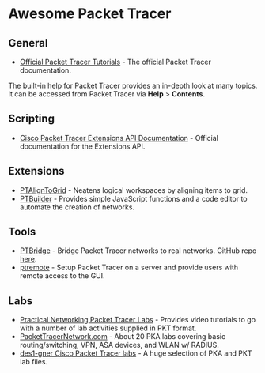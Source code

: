 # Awesome Packet Tracer

## General

- [Official Packet Tracer Tutorials](https://tutorials.ptnetacad.net/) - The official Packet Tracer documentation.

The built-in help for Packet Tracer provides an in-depth look at many topics. It can be accessed from Packet Tracer via **Help** > **Contents**.

## Scripting

- [Cisco Packet Tracer Extensions API Documentation](https://tutorials.ptnetacad.net/help/default/IpcAPI/index.html) - Official documentation for the Extensions API.

## Extensions

- [PTAlignToGrid](https://github.com/kimmknight/PTAlignToGrid) - Neatens logical workspaces by aligning items to grid.
- [PTBuilder](https://github.com/kimmknight/PTBuilder) - Provides simple JavaScript functions and a code editor to automate the creation of networks.

## Tools

- [PTBridge](https://www.packettracernetwork.com/features/real-network-connection.html) - Bridge Packet Tracer networks to real networks. GitHub repo [here](https://github.com/andiwand/ptbridge).
- [ptremote](https://github.com/cnkang/ptremote) - Setup Packet Tracer on a server and provide users with remote access to the GUI.

## Labs

- [Practical Networking Packet Tracer Labs](https://www.practicalnetworking.net/stand-alone/packet-tracer-labs/) - Provides video tutorials to go with a number of lab activities supplied in PKT format.
- [PacketTracerNetwork.com](https://www.packettracernetwork.com/labs/packettracerlabs.html)  - About 20 PKA labs covering basic routing/switching, VPN, ASA devices, and WLAN w/ RADIUS.
- [des1-gner Cisco Packet Tracer labs](https://github.com/des1-gner/Cisco-Packet-Tracer) - A huge selection of PKA and PKT lab files.
